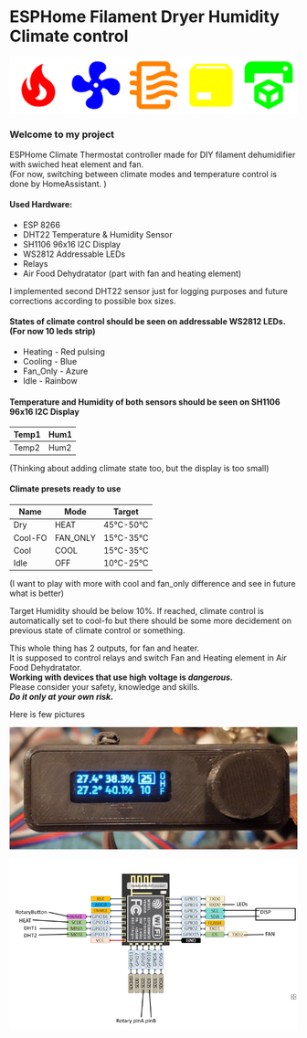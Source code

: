 # ESPHome Filament Dryer Humidity Climate control
<p align="center">
  <img src="/images/Logo.png">
</p>

### Welcome to my project 
ESPHome Climate Thermostat controller made for DIY filament dehumidifier with swiched heat element and fan.  
(For now, switching between climate modes and temperature control is done by HomeAssistant. )

#### Used Hardware:
- ESP 8266
- DHT22 Temperature & Humidity Sensor
- SH1106 96x16 I2C Display
- WS2812 Addressable LEDs
- Relays
- Air Food Dehydratator (part with fan and heating element)

I implemented second DHT22 sensor just for logging purposes and future corrections according to possible box sizes.

#### States of climate control should be seen on addressable WS2812 LEDs. (For now 10 leds strip)
- Heating - Red pulsing
- Cooling - Blue
- Fan_Only - Azure
- Idle - Rainbow

#### Temperature and Humidity of both sensors should be seen on SH1106 96x16 I2C Display  

| Temp1 | Hum1 |
| ----- | ---- |
| Temp2 | Hum2 |

(Thinking about adding climate state too, but the display is too small)

#### Climate presets ready to use
| Name | Mode | Target |
| --- | --- | --- |
| Dry | HEAT | 45°C-50°C |
| Cool-FO | FAN_ONLY | 15°C-35°C |
| Cool | COOL | 15°C-35°C |
| Idle | OFF | 10°C-25°C |

(I want to play with more with cool and fan_only difference and see in future what is better)

Target Humidity should be below 10%.
If reached, climate control is automatically set to cool-fo but there should be some more decidement on previous state of climate control or something.

This whole thing has 2 outputs, for fan and heater.  
It is supposed to control relays and switch Fan and Heating element in Air Food Dehydratator.  
**Working with devices that use high voltage is _dangerous._**  
Please consider your safety, knowledge and skills.  
***Do it only at your own risk.***  

Here is few pictures 

![image](https://github.com/roboraptor/esphome-FilHumClimate/blob/main/images/display.jpg)

![image](https://github.com/roboraptor/esphome-FilHumClimate/blob/main/images/pinout.png)
